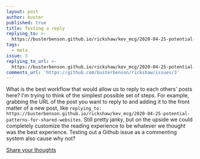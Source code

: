 ```yaml
---
layout: post
author: buster
published: true
title: Testing a reply
replying_to: >-
  https://busterbenson.github.io/rickshaw/kev_mcg/2020-04-25-potential-patterns-for-shared-websites
tags:
  - meta
issue: 3
replying_to_url: >-
  https://busterbenson.github.io/rickshaw/kev_mcg/2020-04-25-potential-patterns-for-shared-websites
comments_url: 'https://github.com/busterbenson/rickshaw/issues/3'
---
```

What is the best workflow that would allow us to reply to each others' posts here? I'm trying to think of the simplest possible set of steps. For example, grabbing the URL of the post you want to reply to and adding it to the front matter of a new post, like `replying_to: https://busterbenson.github.io/rickshaw/kev_mcg/2020-04-25-potential-patterns-for-shared-websites`. Still pretty janky, but on the upside we could completely customize the reading experience to be whatever we thought was the best experience. Testing out a Github issue as a commenting system also cause why not?

[Share your thoughts](https://github.com/busterbenson/rickshaw/issues/3)
